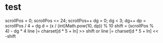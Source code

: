 test
====
scrollPos = 0; scrollPos <= 24; scrollPos++
dg = 0; dg < 3; dg++
dp = scrollPos / 4 + dg
d = (x / (int)Math.pow(10, dp)) % 10
shift = (scrollPos % 4) - dg * 4
line |= charset[d * 5 + ln] >> shift
or
line |= charset[d * 5 + ln] << -shift
